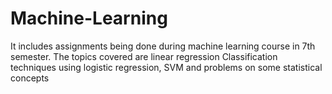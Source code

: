 # Machine-Learning
It includes assignments being done during machine learning course in 7th semester. The topics covered are linear regression
Classification techniques using logistic regression, SVM and problems on some statistical concepts
